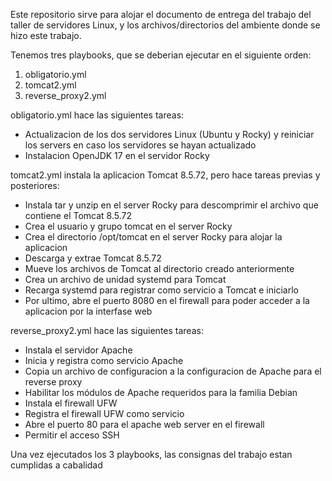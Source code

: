 Este repositorio sirve para alojar el documento de entrega del trabajo del taller de servidores Linux, y los archivos/directorios del ambiente donde se hizo este trabajo.

Tenemos tres playbooks, que se deberian ejecutar en el siguiente orden:

1. obligatorio.yml
2. tomcat2.yml
3. reverse_proxy2.yml

obligatorio.yml hace las siguientes tareas:
* Actualizacion de los dos servidores Linux (Ubuntu y Rocky) y reiniciar los servers en caso los servidores se hayan actualizado
* Instalacion OpenJDK 17 en el servidor Rocky

tomcat2.yml instala la aplicacion Tomcat 8.5.72, pero hace tareas previas y posteriores:
* Instala tar y unzip en el server Rocky para descomprimir el archivo que contiene el Tomcat 8.5.72
* Crea el usuario y grupo tomcat en el server Rocky
* Crea el directorio /opt/tomcat en el server Rocky para alojar la aplicacion
* Descarga y extrae Tomcat 8.5.72
* Mueve los archivos de Tomcat al directorio creado anteriormente
* Crea un archivo de unidad systemd para Tomcat
* Recarga systemd para registrar como servicio a Tomcat e iniciarlo
* Por ultimo, abre el puerto 8080 en el firewall para poder acceder a la aplicacion por la interfase web

reverse_proxy2.yml hace las siguientes tareas:
* Instala el servidor Apache
* Inicia y registra como servicio Apache
* Copia un archivo de configuracion a la configuracion de Apache para el reverse proxy
* Habilitar los módulos de Apache requeridos para la familia Debian
* Instala el firewall UFW
* Registra el firewall UFW como servicio
* Abre el puerto 80 para el apache web server en el firewall
* Permitir el acceso SSH

Una vez ejecutados los 3 playbooks, las consignas del trabajo estan cumplidas a cabalidad
